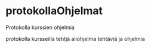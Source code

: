 # protokollaOhjelmat
Protokolla kurssien ohjelmia

protokolla kursseilla tehtjä aliohjelma tehtäviä ja ohjelmia
